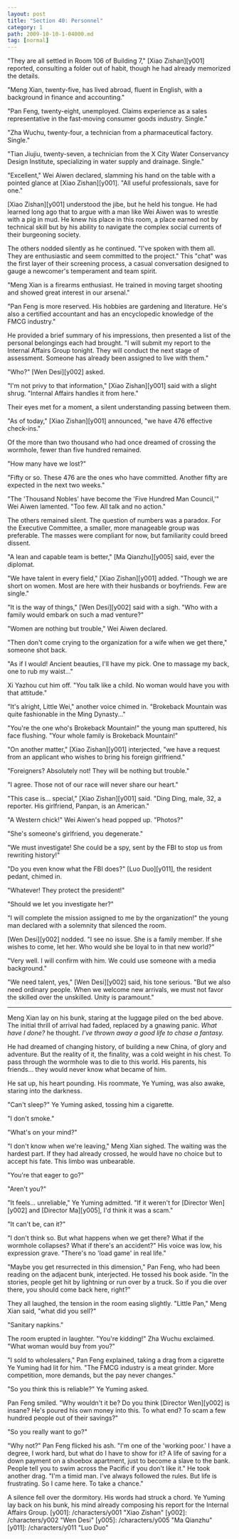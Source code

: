 ```yaml
---
layout: post
title: "Section 40: Personnel"
category: 1
path: 2009-10-10-1-04000.md
tag: [normal]
---
```


"They are all settled in Room 106 of Building 7," [Xiao Zishan][y001] reported, consulting a folder out of habit, though he had already memorized the details.

"Meng Xian, twenty-five, has lived abroad, fluent in English, with a background in finance and accounting."

"Pan Feng, twenty-eight, unemployed. Claims experience as a sales representative in the fast-moving consumer goods industry. Single."

"Zha Wuchu, twenty-four, a technician from a pharmaceutical factory. Single."

"Tian Jiujiu, twenty-seven, a technician from the X City Water Conservancy Design Institute, specializing in water supply and drainage. Single."

"Excellent," Wei Aiwen declared, slamming his hand on the table with a pointed glance at [Xiao Zishan][y001]. "All useful professionals, save for one."

[Xiao Zishan][y001] understood the jibe, but he held his tongue. He had learned long ago that to argue with a man like Wei Aiwen was to wrestle with a pig in mud. He knew his place in this room, a place earned not by technical skill but by his ability to navigate the complex social currents of their burgeoning society.

The others nodded silently as he continued. "I've spoken with them all. They are enthusiastic and seem committed to the project." This "chat" was the first layer of their screening process, a casual conversation designed to gauge a newcomer's temperament and team spirit.

"Meng Xian is a firearms enthusiast. He trained in moving target shooting and showed great interest in our arsenal."

"Pan Feng is more reserved. His hobbies are gardening and literature. He's also a certified accountant and has an encyclopedic knowledge of the FMCG industry."

He provided a brief summary of his impressions, then presented a list of the personal belongings each had brought. "I will submit my report to the Internal Affairs Group tonight. They will conduct the next stage of assessment. Someone has already been assigned to live with them."

"Who?" [Wen Desi][y002] asked.

"I'm not privy to that information," [Xiao Zishan][y001] said with a slight shrug. "Internal Affairs handles it from here."

Their eyes met for a moment, a silent understanding passing between them.

"As of today," [Xiao Zishan][y001] announced, "we have 476 effective check-ins."

Of the more than two thousand who had once dreamed of crossing the wormhole, fewer than five hundred remained.

"How many have we lost?"

"Fifty or so. These 476 are the ones who have committed. Another fifty are expected in the next two weeks."

"The 'Thousand Nobles' have become the 'Five Hundred Man Council,'" Wei Aiwen lamented. "Too few. All talk and no action."

The others remained silent. The question of numbers was a paradox. For the Executive Committee, a smaller, more manageable group was preferable. The masses were compliant for now, but familiarity could breed dissent.

"A lean and capable team is better," [Ma Qianzhu][y005] said, ever the diplomat.

"We have talent in every field," [Xiao Zishan][y001] added. "Though we are short on women. Most are here with their husbands or boyfriends. Few are single."

"It is the way of things," [Wen Desi][y002] said with a sigh. "Who with a family would embark on such a mad venture?"

"Women are nothing but trouble," Wei Aiwen declared.

"Then don't come crying to the organization for a wife when we get there," someone shot back.

"As if I would! Ancient beauties, I'll have my pick. One to massage my back, one to rub my waist..."

Xi Yazhou cut him off. "You talk like a child. No woman would have you with that attitude."

"It's alright, Little Wei," another voice chimed in. "Brokeback Mountain was quite fashionable in the Ming Dynasty..."

"You're the one who's Brokeback Mountain!" the young man sputtered, his face flushing. "Your whole family is Brokeback Mountain!"

"On another matter," [Xiao Zishan][y001] interjected, "we have a request from an applicant who wishes to bring his foreign girlfriend."

"Foreigners? Absolutely not! They will be nothing but trouble."

"I agree. Those not of our race will never share our heart."

"This case is... special," [Xiao Zishan][y001] said. "Ding Ding, male, 32, a reporter. His girlfriend, Panpan, is an American."

"A Western chick!" Wei Aiwen's head popped up. "Photos?"

"She's someone's girlfriend, you degenerate."

"We must investigate! She could be a spy, sent by the FBI to stop us from rewriting history!"

"Do you even know what the FBI does?" [Luo Duo][y011], the resident pedant, chimed in.

"Whatever! They protect the president!"

"Should we let you investigate her?"

"I will complete the mission assigned to me by the organization!" the young man declared with a solemnity that silenced the room.

[Wen Desi][y002] nodded. "I see no issue. She is a family member. If she wishes to come, let her. Who would she be loyal to in that new world?"

"Very well. I will confirm with him. We could use someone with a media background."

"We need talent, yes," [Wen Desi][y002] said, his tone serious. "But we also need ordinary people. When we welcome new arrivals, we must not favor the skilled over the unskilled. Unity is paramount."

***

Meng Xian lay on his bunk, staring at the luggage piled on the bed above. The initial thrill of arrival had faded, replaced by a gnawing panic. *What have I done?* he thought. *I've thrown away a good life to chase a fantasy.*

He had dreamed of changing history, of building a new China, of glory and adventure. But the reality of it, the finality, was a cold weight in his chest. To pass through the wormhole was to die to this world. His parents, his friends... they would never know what became of him.

He sat up, his heart pounding. His roommate, Ye Yuming, was also awake, staring into the darkness.

"Can't sleep?" Ye Yuming asked, tossing him a cigarette.

"I don't smoke."

"What's on your mind?"

"I don't know when we're leaving," Meng Xian sighed. The waiting was the hardest part. If they had already crossed, he would have no choice but to accept his fate. This limbo was unbearable.

"You're that eager to go?"

"Aren't you?"

"It feels... unreliable," Ye Yuming admitted. "If it weren't for [Director Wen][y002] and [Director Ma][y005], I'd think it was a scam."

"It can't be, can it?"

"I don't think so. But what happens when we get there? What if the wormhole collapses? What if there's an accident?" His voice was low, his expression grave. "There's no 'load game' in real life."

"Maybe you get resurrected in this dimension," Pan Feng, who had been reading on the adjacent bunk, interjected. He tossed his book aside. "In the stories, people get hit by lightning or run over by a truck. So if you die over there, you should come back here, right?"

They all laughed, the tension in the room easing slightly. "Little Pan," Meng Xian said, "what did you sell?"

"Sanitary napkins."

The room erupted in laughter. "You're kidding!" Zha Wuchu exclaimed. "What woman would buy from you?"

"I sold to wholesalers," Pan Feng explained, taking a drag from a cigarette Ye Yuming had lit for him. "The FMCG industry is a meat grinder. More competition, more demands, but the pay never changes."

"So you think this is reliable?" Ye Yuming asked.

Pan Feng smiled. "Why wouldn't it be? Do you think [Director Wen][y002] is insane? He's poured his own money into this. To what end? To scam a few hundred people out of their savings?"

"So you really want to go?"

"Why not?" Pan Feng flicked his ash. "I'm one of the 'working poor.' I have a degree, I work hard, but what do I have to show for it? A life of saving for a down payment on a shoebox apartment, just to become a slave to the bank. People tell you to swim across the Pacific if you don't like it." He took another drag. "I'm a timid man. I've always followed the rules. But life is frustrating. So I came here. To take a chance."

A silence fell over the dormitory. His words had struck a chord. Ye Yuming lay back on his bunk, his mind already composing his report for the Internal Affairs Group.
[y001]: /characters/y001 "Xiao Zishan"
[y002]: /characters/y002 "Wen Desi"
[y005]: /characters/y005 "Ma Qianzhu"
[y011]: /characters/y011 "Luo Duo"